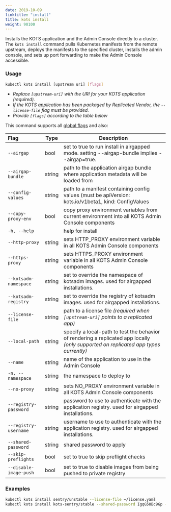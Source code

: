 ```yaml
---
date: 2019-10-09
linktitle: "install"
title: kots install
weight: 90100
---
```


Installs the KOTS application and the Admin Console directly to a cluster.
The `kots install` command pulls Kubernetes manifests from the remote upstream, deploys the manifests to the specified cluster, installs the admin console, and sets up port forwarding to make the Admin Console accessible.

### Usage

```bash
kubectl kots install [upstream uri] [flags]
```

- _Replace `[upstream-uri]` with the URI for your KOTS application (required)._
- _If the KOTS application has been packaged by Replicated Vendor, the `--license-file` flag must be provided._
- _Provide `[flags]` according to the table below_

This command supports all [global flags](/kots-cli/global-flags/) and also:

| Flag                  | Type   | Description                                                                                                                          |
| :-------------------- | ------ | ------------------------------------------------------------------------------------------------------------------------------------ |
| `--airgap`            | bool   | set to true to run install in airgapped mode. setting --airgap-bundle implies --airgap=true.                                         |
| `--airgap-bundle`     | string | path to the application airgap bundle where application metadata will be loaded from                                                 |
| `--config-values`     | string | path to a manifest containing config values (must be apiVersion: kots.io/v1beta1, kind: ConfigValues                                 |
| `--copy-proxy-env`    | bool   | copy proxy environment variables from current environment into all KOTS Admin Console components                                     |
| `-h, --help`          |        | help for install                                                                                                                     |
| `--http-proxy`        | string | sets HTTP_PROXY environment variable in all KOTS Admin Console components                                                            |
| `--https-proxy`       | string | sets HTTPS_PROXY environment variable in all KOTS Admin Console components                                                           |
| `--kotsadm-namespace` | string | set to override the namespace of kotsadm images. used for airgapped installations.                                                   |
| `--kotsadm-registry`  | string | set to override the registry of kotsadm images. used for airgapped installations.                                                    |
| `--license-file`      | string | path to a license file _(required when `[upstream-uri]` points to a replicated app)_                                                 |
| `--local-path`        | string | specify a local-path to test the behavior of rendering a replicated app locally _(only supported on replicated app types currently)_ |
| `--name`              | string | name of the application to use in the Admin Console                                                                                  |
| `-n, --namespace`     | string | the namespace to deploy to                                                                                                           |
| `--no-proxy`          | string | sets NO_PROXY environment variable in all KOTS Admin Console components                                                              |
| `--registry-password` | string | password to use to authenticate with the application registry. used for airgapped installations.                                     |
| `--registry-username` | string | username to use to authenticate with the application registry. used for airgapped installations.                                     |
| `--shared-password`   | string | shared password to apply                                                                                                             |
| `--skip-preflights`   | bool   | set to true to skip preflight checks                                                                                                 |
| `--disable-image-push`   | bool   | set to true to disable images from being pushed to private registry                                                                                                 |

<!-- Helm Options coming soon -->
<!-- | `--repo` | string | repo uri to use when installing a helm chart | -->
<!-- | `--set` | strings | values to pass to helm when running helm template | -->

### Examples

```bash
kubectl kots install sentry/unstable --license-file ~/license.yaml
kubectl kots install kots-sentry/stable --shared-password IgqG5OBc9Gp --license-file ~/sentry-license.yaml --namespace sentry-namespace --config-values ~/config-values.yaml
```

<!-- Helm example coming soon -->
<!-- kubectl kots install helm://stable/elasticsearch -->
